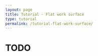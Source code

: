 ```yaml
---
layout: page
title: Tutorial - Flat work surface
type: tutorial
permalink: /tutorial-flat-work-surface/
---
```

# TODO